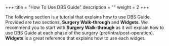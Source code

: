 +++
title = "How To Use DBS Guide"
description = ""
weight = 2
+++

The following section is a tutorial that explains how to use DBS Guide. Provided are two sections, **Surgery Walk-through** and **Widgets**. We recommend you to start with **Surgery Walk-through** as it will explain how to use DBS Guide at each phase of the surgery (pre/intra/post-operation). **Widgets** is a great reference that explains how to use each widget. 
